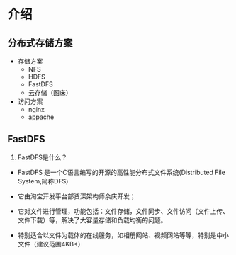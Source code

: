 # 介绍

## 分布式存储方案

* 存储方案
  * NFS 
  * HDFS
  * FastDFS
  * 云存储（图床）
* 访问方案
  * nginx 
  * appache


## FastDFS 

1. FastDFS是什么？

* FastDFS 是一个C语言编写的开源的高性能分布式文件系统(Distributed File System,简称DFS)

* 它由淘宝开发平台部资深架构师余庆开发；

* 它对文件进行管理，功能包括：文件存储，文件同步、文件访问（文件上传、文件下载）等，解决了大容量存储和负载均衡的问题。

* 特别适合以文件为载体的在线服务，如相册网站、视频网站等等，特别是中小文件（建议范围4KB<）
